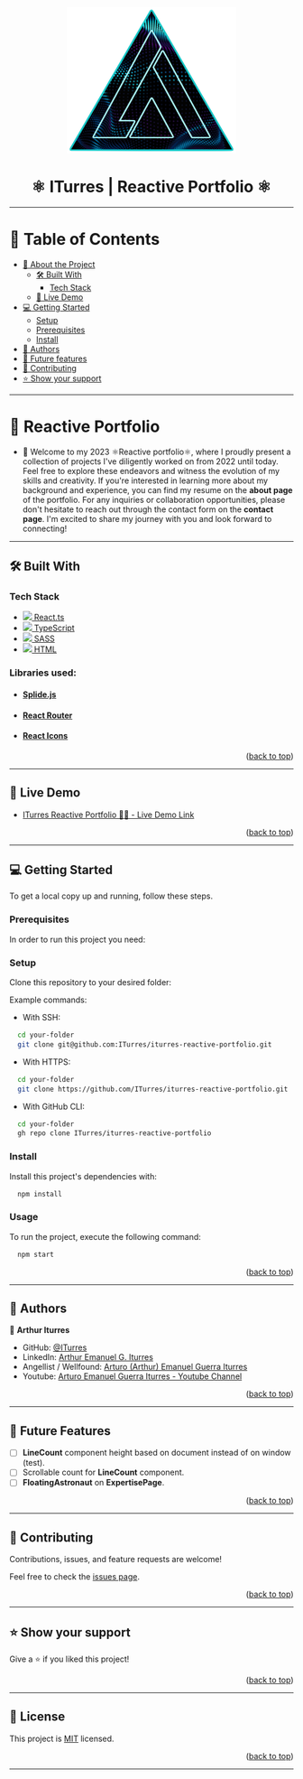 <a name="readme-top"></a>

<div align="center">
    <img src="/public/reactive-portfolio-favicon.png" alt="arthur logo" width="300"  height="auto" />
    <h1><b>⚛️ ITurres | Reactive Portfolio ⚛️</b></h1>
</div>

---

<!-- * TABLE OF CONTENTS -->

# 📗 Table of Contents

- [📖 About the Project](#about-project)
  - [🛠 Built With](#built-with)
    - [Tech Stack](#tech-stack)
  - [🚀 Live Demo](#live-demo)
- [💻 Getting Started](#getting-started)
  - [Setup](#setup)
  - [Prerequisites](#prerequisites)
  - [Install](#install)
- [👥 Authors](#authors)
- [🔭 Future features](#future-features)
- [🤝 Contributing](#contributing)
- [⭐️ Show your support](#support)

---

<!-- * PROJECT DESCRIPTION -->

# 📖 Reactive Portfolio <a name="about-project"></a>

- 💼 Welcome to my 2023 ⚛️Reactive portfolio⚛️, where I proudly present a collection of projects I've diligently worked on from 2022 until today. Feel free to explore these endeavors and witness the evolution of my skills and creativity. If you're interested in learning more about my background and experience, you can find my resume on the **about page** of the portfolio. For any inquiries or collaboration opportunities, please don't hesitate to reach out through the contact form on the **contact page**. I'm excited to share my journey with you and look forward to connecting!

---

## 🛠 Built With <a name="built-with"></a>

### Tech Stack <a name="tech-stack"></a>

  <ul>
    <li>
      <a href="https://react.dev/">
        <img src="https://skillicons.dev/icons?i=react"/>
        React.ts
      </a>
    </li>
    <li>
      <a href="https://www.typescriptlang.org/">
        <img src="https://skillicons.dev/icons?i=ts"/>
        TypeScript
      </a>
    </li>
    <li>
      <a href="https://sass-lang.com/">
        <img src="https://skillicons.dev/icons?i=scss"/>
        SASS
      </a>
    </li>
    <li>
      <a href="https://developer.mozilla.org/en-US/docs/Web/HTML">
        <img src="https://skillicons.dev/icons?i=html"/>
        HTML
      </a>
    </li>
  </ul>

### Libraries used:

- #### [Splide.js](https://splidejs.com/)
- #### [React Router](https://reactrouter.com/)
- #### [React Icons](https://react-icons.github.io/react-icons/)

<p align="right">(<a href="#readme-top">back to top</a>)</p>

---

<!-- * LIVE DEMO -->

## 🚀 Live Demo <a name="live-demo"></a>

- [ITurres Reactive Portfolio 👨‍🚀 - Live Demo Link](https://iturres.github.io/iturres-reactive-portfolio/)

<p align="right">(<a href="#readme-top">back to top</a>)</p>

---

<!-- * GETTING STARTED -->

## 💻 Getting Started <a name="getting-started"></a>

To get a local copy up and running, follow these steps.

### Prerequisites

In order to run this project you need:

### Setup

Clone this repository to your desired folder:

Example commands:

- With SSH:

```bash
  cd your-folder
  git clone git@github.com:ITurres/iturres-reactive-portfolio.git
```

- With HTTPS:

```bash
  cd your-folder
  git clone https://github.com/ITurres/iturres-reactive-portfolio.git
```

- With GitHub CLI:

```bash
  cd your-folder
  gh repo clone ITurres/iturres-reactive-portfolio
```

### Install

Install this project's dependencies with:

```bash
  npm install
```

### Usage

To run the project, execute the following command:

```bash
  npm start
```

<p align="right">(<a href="#readme-top">back to top</a>)</p>

---

<!-- * AUTHORS -->

## 👥 Authors <a name="authors"></a>

👤 **Arthur Iturres**

- GitHub: [@ITurres](https://github.com/ITurres)
- LinkedIn: [Arthur Emanuel G. Iturres](https://www.linkedin.com/in/arturoemanuelguerraiturres/)
- Angellist / Wellfound: [Arturo (Arthur) Emanuel Guerra Iturres](https://wellfound.com/u/arturo-arthur-emanuel-guerra-iturres)
- Youtube: [Arturo Emanuel Guerra Iturres - Youtube Channel](https://www.youtube.com/channel/UC6GFUFHOtBS9mOuI8EJ6q4g)

<p align="right">(<a href="#readme-top">back to top</a>)</p>

---

<!-- * FUTURE FEATURES -->

## 🔭 Future Features <a name="future-features"></a>

- [ ] **LineCount** component height based on document instead of on window (test).
- [ ] Scrollable count for **LineCount** component.
- [ ] **FloatingAstronaut** on **ExpertisePage**.

<p align="right">(<a href="#readme-top">back to top</a>)</p>

---

<!-- * CONTRIBUTING -->

## 🤝 Contributing <a name="contributing"></a>

Contributions, issues, and feature requests are welcome!

Feel free to check the [issues page](https://github.com/ITurres/iturres-reactive-portfolio/issues).

<p align="right">(<a href="#readme-top">back to top</a>)</p>

---

<!-- * SUPPORT -->

## ⭐️ Show your support <a name="support"></a>

Give a ⭐ if you liked this project!

<p align="right">(<a href="#readme-top">back to top</a>)</p>

---

<!-- * LICENSE -->

## 📝 License <a name="license"></a>

This project is [MIT](./LICENSE) licensed.

<p align="right">(<a href="#readme-top">back to top</a>)</p>

---
